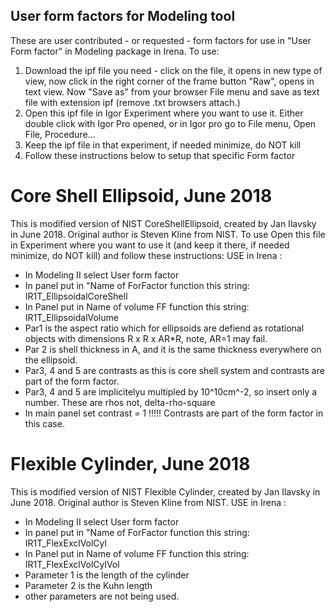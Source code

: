 ## User form factors for Modeling tool

These are user contributed - or requested - form factors for use in "User Form factor" in Modeling package in Irena. 
To use:
1. Download the ipf file you need - click on the file, it opens in new type of view, now click in the right corner of the frame button "Raw", opens in text view. Now "Save as" from your browser File menu and save as text file with extension ipf (remove .txt browsers attach.) 
2. Open this ipf file in Igor Experiment where you want to use it. Either double click with Igor Pro opened, or in Igor pro go to File menu, Open File, Procedure... 
3. Keep the ipf file in that experiment, if needed minimize, do NOT kill
4. Follow these instructions below to setup that specific Form factor


# Core Shell Ellipsoid, June 2018
This is modified version of NIST CoreShellEllipsoid, created by Jan Ilavsky in June 2018. Original author is Steven Kline from NIST. 
To use Open this file in Experiment where you want to use it (and keep it there, if needed minimize, do NOT kill) and follow these instructions:
USE in Irena :
* In Modeling II select User form factor 
* In panel put in "Name of ForFactor function this string:    IR1T_EllipsoidalCoreShell
* In Panel put in Name of volume FF function this string:     IR1T_EllipsoidalVolume
* Par1 is the aspect ratio which for ellipsoids are defiend as rotational objects with dimensions R x R x AR*R, note, AR=1 may fail. 
* Par 2 is shell thickness in A, and it is the same thickness everywhere on the ellipsoid. 
* Par3, 4 and 5 are contrasts as this is core shell system and contrasts are part of the form factor. 
* Par3, 4 and 5 are implicitelyu multipled by 10^10cm^-2, so insert only a number. These are rhos not, delta-rho-square
* In main panel set contrast = 1 !!!!! Contrasts are part of the form factor in this case. 


# Flexible Cylinder, June 2018
This is modified version of NIST Flexible Cylinder, created by Jan Ilavsky in June 2018. Original author is Steven Kline from NIST. 
USE in Irena :
* In Modeling II select User form factor 
* In panel put in "Name of ForFactor function this string:    IR1T_FlexExclVolCyl
* In Panel put in Name of volume FF function this string:    IR1T_FlexExclVolCylVol
* Parameter 1 is the length of the cylinder
* Parameter 2 is the Kuhn length
* other parameters are not being used. 
